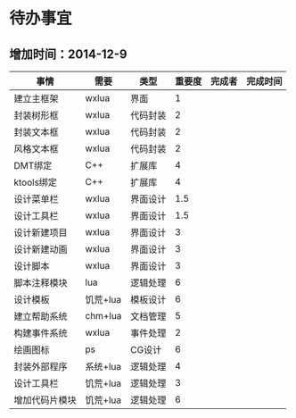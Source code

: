 待办事宜
===================================

## 增加时间：2014-12-9 ##

事情|需要|类型|重要度|	完成者|完成时间
----|----|----|------|------|--------|
建立主框架|wxlua|界面|1|		
封装树形框|wxlua|代码封装|2|
封装文本框|wxlua|		代码封装|	2|
风格文本框	|	wxlua	|	代码封装|	2|
DMT绑定		|	C++		|	扩展库	|	4|
ktools绑定	|	C++|			扩展库	|	4|
设计菜单栏	|	wxlua	|	界面设计|	1.5
设计工具栏	|	wxlua	|	界面设计|	1.5
设计新建项目|	wxlua	|	界面设计|	3
设计新建动画	|wxlua	|	界面设计|	3
设计脚本	|	wxlua	|	界面设计|	3
脚本注释模块|	lua		|	逻辑处理|	6
设计模板|		饥荒+lua|	模板设计|	6
建立帮助系统|	chm+lua	|	文档管理|	5
构建事件系统|	wxlua	|	事件处理|	2
绘画图标	|	ps		|	CG设计	|	6
封装外部程序|	系统+lua|	逻辑处理|	4
设计工具栏	|	饥荒+lua|	逻辑处理	|3
增加代码片模块	|饥荒+lua	|逻辑处理	|6
